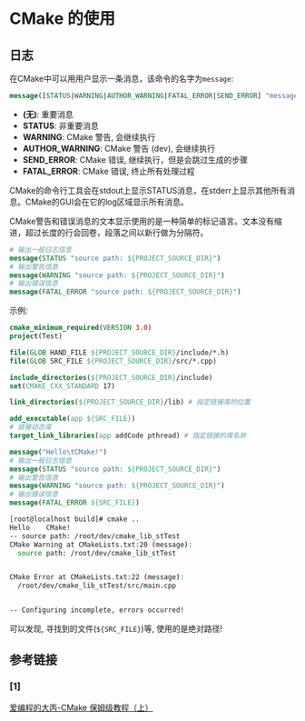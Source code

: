 # CMake 的使用
## 日志
在CMake中可以用用户显示一条消息，该命令的名字为`message`:

```CMake
message([STATUS|WARNING|AUTHOR_WARNING|FATAL_ERROR|SEND_ERROR] "message to display" ...)
```

- **(无)**: 重要消息
- **STATUS**: 非重要消息
- **WARNING**: CMake 警告, 会继续执行
- **AUTHOR_WARNING**: CMake 警告 (dev), 会继续执行
- **SEND_ERROR**: CMake 错误, 继续执行，但是会跳过生成的步骤
- **FATAL_ERROR**: CMake 错误, 终止所有处理过程

CMake的命令行工具会在stdout上显示STATUS消息，在stderr上显示其他所有消息。CMake的GUI会在它的log区域显示所有消息。

CMake警告和错误消息的文本显示使用的是一种简单的标记语言。文本没有缩进，超过长度的行会回卷，段落之间以新行做为分隔符。

```CMake
# 输出一般日志信息
message(STATUS "source path: ${PROJECT_SOURCE_DIR}")
# 输出警告信息
message(WARNING "source path: ${PROJECT_SOURCE_DIR}")
# 输出错误信息
message(FATAL_ERROR "source path: ${PROJECT_SOURCE_DIR}")
```

示例:

```CMake
cmake_minimum_required(VERSION 3.0)
project(Test)

file(GLOB HAND_FILE ${PROJECT_SOURCE_DIR}/include/*.h)
file(GLOB SRC_FILE ${PROJECT_SOURCE_DIR}/src/*.cpp)

include_directories(${PROJECT_SOURCE_DIR}/include)
set(CMAKE_CXX_STANDARD 17)

link_directories(${PROJECT_SOURCE_DIR}/lib) # 指定链接库的位置

add_executable(app ${SRC_FILE})
# 链接动态库
target_link_libraries(app addCode pthread) # 指定链接的库名称

message("Hello\tCMake!")
# 输出一般日志信息
message(STATUS "source path: ${PROJECT_SOURCE_DIR}")
# 输出警告信息
message(WARNING "source path: ${PROJECT_SOURCE_DIR}")
# 输出错误信息
message(FATAL_ERROR ${SRC_FILE})
```

```bash
[root@localhost build]# cmake ..
Hello    CMake!
-- source path: /root/dev/cmake_lib_stTest
CMake Warning at CMakeLists.txt:20 (message):
  source path: /root/dev/cmake_lib_stTest


CMake Error at CMakeLists.txt:22 (message):
  /root/dev/cmake_lib_stTest/src/main.cpp


-- Configuring incomplete, errors occurred!
```

可以发现, 寻找到的文件(`${SRC_FILE}`)等, 使用的是绝对路径!

## 参考链接
### [1]
[爱编程的大丙-CMake 保姆级教程（上）](https://subingwen.cn/cmake/CMake-primer/)